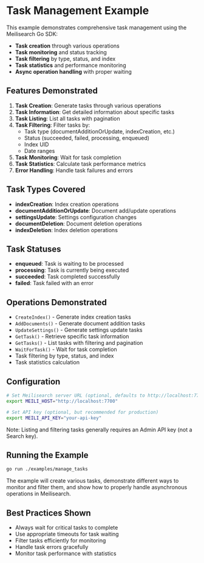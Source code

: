 # Task Management Example

This example demonstrates comprehensive task management using the Meilisearch Go SDK:

- **Task creation** through various operations
- **Task monitoring** and status tracking
- **Task filtering** by type, status, and index
- **Task statistics** and performance monitoring
- **Async operation handling** with proper waiting

## Features Demonstrated

1. **Task Creation**: Generate tasks through various operations
2. **Task Information**: Get detailed information about specific tasks
3. **Task Listing**: List all tasks with pagination
4. **Task Filtering**: Filter tasks by:
   - Task type (documentAdditionOrUpdate, indexCreation, etc.)
   - Status (succeeded, failed, processing, enqueued)
   - Index UID
   - Date ranges
5. **Task Monitoring**: Wait for task completion
6. **Task Statistics**: Calculate task performance metrics
7. **Error Handling**: Handle task failures and errors

## Task Types Covered

- **indexCreation**: Index creation operations
- **documentAdditionOrUpdate**: Document add/update operations
- **settingsUpdate**: Settings configuration changes
- **documentDeletion**: Document deletion operations
- **indexDeletion**: Index deletion operations

## Task Statuses

- **enqueued**: Task is waiting to be processed
- **processing**: Task is currently being executed
- **succeeded**: Task completed successfully
- **failed**: Task failed with an error

## Operations Demonstrated

- `CreateIndex()` - Generate index creation tasks
- `AddDocuments()` - Generate document addition tasks
- `UpdateSettings()` - Generate settings update tasks
- `GetTask()` - Retrieve specific task information
- `GetTasks()` - List tasks with filtering and pagination
- `WaitForTask()` - Wait for task completion
- Task filtering by type, status, and index
- Task statistics calculation

## Configuration

```bash
# Set Meilisearch server URL (optional, defaults to http://localhost:7700)
export MEILI_HOST="http://localhost:7700"

# Set API key (optional, but recommended for production)
export MEILI_API_KEY="your-api-key"
```

Note: Listing and filtering tasks generally requires an Admin API key (not a Search key).

## Running the Example

```bash
go run ./examples/manage_tasks
```

The example will create various tasks, demonstrate different ways to monitor and filter them, and show how to properly handle asynchronous operations in Meilisearch.

## Best Practices Shown

- Always wait for critical tasks to complete
- Use appropriate timeouts for task waiting
- Filter tasks efficiently for monitoring
- Handle task errors gracefully
- Monitor task performance with statistics
